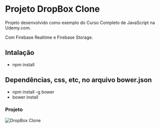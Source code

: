 # Projeto DropBox Clone

Projeto desenvolvido como exemplo do Curso Completo de JavaScript na Udemy.com.

Com Firebase Realtime e Firebase Storage.

## Intalação

- npm install

## Dependências, css, etc, no arquivo bower.json

- npm install -g bower
- bower install

### Projeto
![DropBox Clone](https://firebasestorage.googleapis.com/v0/b/hcode-com-br.appspot.com/o/DropBoxClone.jpg?alt=media&token=d59cad0c-440d-4516-88f2-da904b9bb443)
